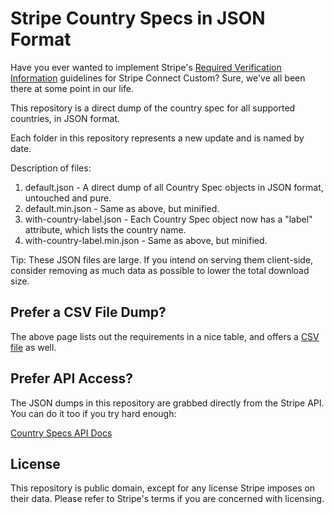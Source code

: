 # Stripe Country Specs in JSON Format

Have you ever wanted to implement Stripe's 
[Required Verification Information](https://stripe.com/docs/connect/required-verification-information) guidelines for
Stripe Connect Custom? Sure, we've all been there at some point in our life.

This repository is a direct dump of the country spec for all supported countries, in JSON format.

Each folder in this repository represents a new update and is named by date.

Description of files:

1. default.json - A direct dump of all Country Spec objects in JSON format, untouched and pure.
2. default.min.json - Same as above, but minified.
3. with-country-label.json - Each Country Spec object now has a "label" attribute, which lists the country name.
4. with-country-label.min.json - Same as above, but minified.

Tip: These JSON files are large. If you intend on serving them client-side, consider removing as much data as possible
to lower the total download size.

## Prefer a CSV File Dump?

The above page lists out the requirements in a nice table, and offers a 
[CSV file](https://stripe.com/files/connect/Stripe_Connect_Custom_Identity_Verification.csv) as well.

## Prefer API Access?

The JSON dumps in this repository are grabbed directly from the Stripe API. You can do it too if you try hard enough:

[Country Specs API Docs](https://stripe.com/docs/api#country_specs)

## License

This repository is public domain, except for any license Stripe imposes on their data. Please refer to Stripe's terms if you
are concerned with licensing.